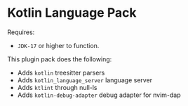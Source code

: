 
# Kotlin Language Pack

Requires: 
- `JDK-17` or higher to function.

This plugin pack does the following:

- Adds `kotlin` treesitter parsers
- Adds `kotlin_language_server` language server
- Adds `ktlint` through null-ls
- Adds `kotlin-debug-adapter` debug adapter for nvim-dap 

<!-- vim: set ft=markdown: -->